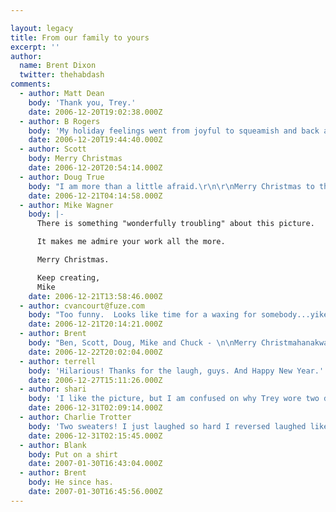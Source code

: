 ```yaml
---

layout: legacy
title: From our family to yours
excerpt: ''
author:
  name: Brent Dixon
  twitter: thehabdash
comments:
  - author: Matt Dean
    body: 'Thank you, Trey.'
    date: 2006-12-20T19:02:38.000Z
  - author: B Rogers
    body: 'My holiday feelings went from joyful to squeamish and back again very quickly. '
    date: 2006-12-20T19:44:40.000Z
  - author: Scott
    body: Merry Christmas
    date: 2006-12-20T20:54:14.000Z
  - author: Doug True
    body: "I am more than a little afraid.\r\n\r\nMerry Christmas to the Trabian troop.\r\n"
    date: 2006-12-21T04:14:58.000Z
  - author: Mike Wagner
    body: |-
      There is something "wonderfully troubling" about this picture.

      It makes me admire your work all the more.

      Merry Christmas.

      Keep creating,
      Mike
    date: 2006-12-21T13:58:46.000Z
  - author: cvancourt@fuze.com
    body: "Too funny.  Looks like time for a waxing for somebody...yikes!\r\n\r\nSpeaking of funny, have you seen these ads?  http://www.bankerspank.com/Site/Blog/Blog.html \r\n\r\nChuck"
    date: 2006-12-21T20:14:21.000Z
  - author: Brent
    body: "Ben, Scott, Doug, Mike and Chuck - \n\nMerry Christmahanakwanzika all around. I hope yall have a great holiday.\n\nAnd Chuck - First off, I call \"not it\" for waxing Trey. Thanks for passing those video spots along, they're hilarious and really well done. \n\nDoes anyone know who's responsible for them? I've got a firm handshake with their name on it.\n\n"
    date: 2006-12-22T20:02:04.000Z
  - author: terrell
    body: 'Hilarious! Thanks for the laugh, guys. And Happy New Year.'
    date: 2006-12-27T15:11:26.000Z
  - author: shari
    body: 'I like the picture, but I am confused on why Trey wore two different sweaters. Also, someone should tell Kelly her lipstick is smeared. Oh, and one more thing, WHERE did you get the artwork in the background? I absolutely love it. '
    date: 2006-12-31T02:09:14.000Z
  - author: Charlie Trotter
    body: 'Two sweaters! I just laughed so hard I reversed laughed like Axel Foley.'
    date: 2006-12-31T02:15:45.000Z
  - author: Blank
    body: Put on a shirt
    date: 2007-01-30T16:43:04.000Z
  - author: Brent
    body: He since has.
    date: 2007-01-30T16:45:56.000Z
---
```


<center><a href="http://www.flickr.com/photos/trabian/sets/72157594430244933/" id="trabian_family_photo"><img src="http://cu.trabian.com/trabian/internalprojectsandmisccommunication/a_trabian_family_xmas%28c%29.jpg" alt="" /></a></center>